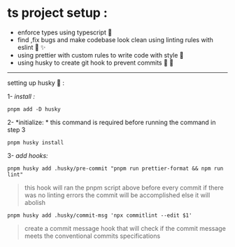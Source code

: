 # ts project setup : 
- enforce types using typescript 💪
- find ,fix bugs and make codebase look clean using linting rules with eslint 🧹 ✨
-  using prettier with custom rules to write code with style 💅
- using husky to create git hook to prevent commits  🚫 🐶 

---

setting up husky 🐶  :

1- *install :*  

`pnpm add -D husky`

2- *initialize: * 
this command is required before running the command in step 3

`pnpm husky install`

3- *add hooks:* 

`pnpm husky add .husky/pre-commit "pnpm run prettier-format && npm run lint"`

> this hook will ran the pnpm script above before every commit 
> if there was no linting errors the commit will be accomplished 
> else it will abolish 

`pnpm husky add .husky/commit-msg 'npx commitlint --edit $1'`

> create a commit message hook that will check if the commit message 
> meets the conventional commits specifications